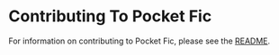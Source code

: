 # Contributing To Pocket Fic

For information on contributing to Pocket Fic, please see the [README](https://github.com/ehharding/Pocket-Fic/blob/main/.github/README.md).
